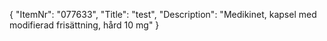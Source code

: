 {
  "ItemNr": "077633",
  "Title": "test",
  "Description": "Medikinet, kapsel med modifierad frisättning, hård 10 mg"
}